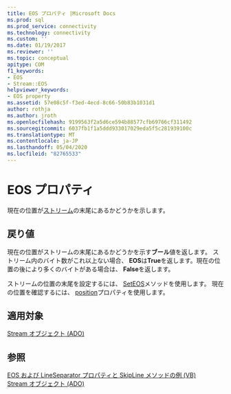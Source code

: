 ```yaml
---
title: EOS プロパティ |Microsoft Docs
ms.prod: sql
ms.prod_service: connectivity
ms.technology: connectivity
ms.custom: ''
ms.date: 01/19/2017
ms.reviewer: ''
ms.topic: conceptual
apitype: COM
f1_keywords:
- EOS
- Stream::EOS
helpviewer_keywords:
- EOS property
ms.assetid: 57e08c5f-f3ed-4ecd-8c66-50b83b1031d1
author: rothja
ms.author: jroth
ms.openlocfilehash: 9199563f2a5d6ce594b88577cfb69766cf311492
ms.sourcegitcommit: 6037fb1f1a5ddd933017029eda5f5c281939100c
ms.translationtype: MT
ms.contentlocale: ja-JP
ms.lasthandoff: 05/04/2020
ms.locfileid: "82765533"
---
```

# <a name="eos-property"></a>EOS プロパティ
現在の位置が[ストリーム](../../../ado/reference/ado-api/stream-object-ado.md)の末尾にあるかどうかを示します。  
  
## <a name="return-values"></a>戻り値  
 現在の位置がストリームの末尾にあるかどうかを示す**ブール**値を返します。 ストリーム内のバイト数がこれ以上ない場合、 **EOS**は**True**を返します。現在の位置の後により多くのバイトがある場合は、 **False**を返します。  
  
 ストリームの位置の末尾を設定するには、 [SetEOS](../../../ado/reference/ado-api/seteos-method.md)メソッドを使用します。 現在の位置を確認するには、 [position](../../../ado/reference/ado-api/position-property-ado.md)プロパティを使用します。  
  
## <a name="applies-to"></a>適用対象  
 [Stream オブジェクト (ADO)](../../../ado/reference/ado-api/stream-object-ado.md)  
  
## <a name="see-also"></a>参照  
 [EOS および LineSeparator プロパティと SkipLine メソッドの例 (VB)](../../../ado/reference/ado-api/eos-and-lineseparator-properties-and-skipline-method-example-vb.md)   
 [Stream オブジェクト (ADO)](../../../ado/reference/ado-api/stream-object-ado.md)
